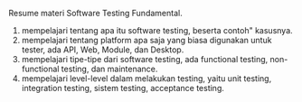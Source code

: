 Resume materi Software Testing Fundamental.
1. mempelajari tentang apa itu software testing, beserta contoh" kasusnya.
2. mempelajari tentang platform apa saja yang biasa digunakan untuk tester, ada API, Web, Module, dan Desktop.
3. mempelajari tipe-tipe dari software testing, ada functional testing, non-functional testing, dan maintenance.
4. mempelajari level-level dalam melakukan testing, yaitu unit testing, integration testing, sistem testing, acceptance testing.